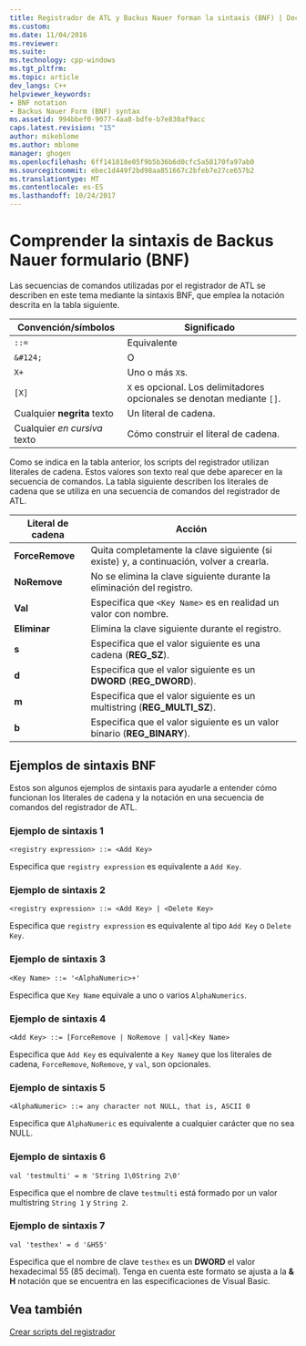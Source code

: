 ```yaml
---
title: Registrador de ATL y Backus Nauer forman la sintaxis (BNF) | Documentos de Microsoft
ms.custom: 
ms.date: 11/04/2016
ms.reviewer: 
ms.suite: 
ms.technology: cpp-windows
ms.tgt_pltfrm: 
ms.topic: article
dev_langs: C++
helpviewer_keywords:
- BNF notation
- Backus Nauer Form (BNF) syntax
ms.assetid: 994bbef0-9077-4aa8-bdfe-b7e830af9acc
caps.latest.revision: "15"
author: mikeblome
ms.author: mblome
manager: ghogen
ms.openlocfilehash: 6ff141818e05f9b5b36b6d0cfc5a58170fa97ab0
ms.sourcegitcommit: ebec1d449f2bd98aa851667c2bfeb7e27ce657b2
ms.translationtype: MT
ms.contentlocale: es-ES
ms.lasthandoff: 10/24/2017
---
```

# <a name="understanding-backus-nauer-form-bnf-syntax"></a>Comprender la sintaxis de Backus Nauer formulario (BNF)
Las secuencias de comandos utilizadas por el registrador de ATL se describen en este tema mediante la sintaxis BNF, que emplea la notación descrita en la tabla siguiente.  
  
|Convención/símbolos|Significado|  
|------------------------|-------------|  
|`::=`|Equivalente|  
|`&#124;`|O|  
|`X+`|Uno o más `X`s.|  
|`[X]`|`X` es opcional. Los delimitadores opcionales se denotan mediante `[]`.|  
|Cualquier **negrita** texto|Un literal de cadena.|  
|Cualquier *en cursiva* texto|Cómo construir el literal de cadena.|  
  
 Como se indica en la tabla anterior, los scripts del registrador utilizan literales de cadena. Estos valores son texto real que debe aparecer en la secuencia de comandos. La tabla siguiente describen los literales de cadena que se utiliza en una secuencia de comandos del registrador de ATL.  
  
|Literal de cadena|Acción|  
|--------------------|------------|  
|**ForceRemove**|Quita completamente la clave siguiente (si existe) y, a continuación, volver a crearla.|  
|**NoRemove**|No se elimina la clave siguiente durante la eliminación del registro.|  
|**Val**|Especifica que `<Key Name>` es en realidad un valor con nombre.|  
|**Eliminar**|Elimina la clave siguiente durante el registro.|  
|**s**|Especifica que el valor siguiente es una cadena (**REG_SZ**).|  
|**d**|Especifica que el valor siguiente es un **DWORD** (**REG_DWORD**).|  
|**m**|Especifica que el valor siguiente es un multistring (**REG_MULTI_SZ**).|  
|**b**|Especifica que el valor siguiente es un valor binario (**REG_BINARY**).|  
  
## <a name="bnf-syntax-examples"></a>Ejemplos de sintaxis BNF  
 Estos son algunos ejemplos de sintaxis para ayudarle a entender cómo funcionan los literales de cadena y la notación en una secuencia de comandos del registrador de ATL.  
  
### <a name="syntax-example-1"></a>Ejemplo de sintaxis 1  
  
```  
<registry expression> ::= <Add Key>  
```  
  
 Especifica que `registry expression` es equivalente a `Add Key`.  
  
### <a name="syntax-example-2"></a>Ejemplo de sintaxis 2  
  
```  
<registry expression> ::= <Add Key> | <Delete Key>  
```  
  
 Especifica que `registry expression` es equivalente al tipo `Add Key` o `Delete Key`.  
  
### <a name="syntax-example-3"></a>Ejemplo de sintaxis 3  
  
```  
<Key Name> ::= '<AlphaNumeric>+'  
```  
  
 Especifica que `Key Name` equivale a uno o varios `AlphaNumerics`.  
  
### <a name="syntax-example-4"></a>Ejemplo de sintaxis 4  
  
```  
<Add Key> ::= [ForceRemove | NoRemove | val]<Key Name>  
```  
  
 Especifica que `Add Key` es equivalente a `Key Name`y que los literales de cadena, `ForceRemove`, `NoRemove`, y `val`, son opcionales.  
  
### <a name="syntax-example-5"></a>Ejemplo de sintaxis 5  
  
```  
<AlphaNumeric> ::= any character not NULL, that is, ASCII 0  
```  
  
 Especifica que `AlphaNumeric` es equivalente a cualquier carácter que no sea NULL.  
  
### <a name="syntax-example-6"></a>Ejemplo de sintaxis 6  
  
```  
val 'testmulti' = m 'String 1\0String 2\0'  
```  
  
 Especifica que el nombre de clave `testmulti` está formado por un valor multistring `String 1` y `String 2`.  
  
### <a name="syntax-example-7"></a>Ejemplo de sintaxis 7  
  
```  
val 'testhex' = d '&H55'  
```  
  
 Especifica que el nombre de clave `testhex` es un **DWORD** el valor hexadecimal 55 (85 decimal). Tenga en cuenta este formato se ajusta a la **& H** notación que se encuentra en las especificaciones de Visual Basic.  
  
## <a name="see-also"></a>Vea también  
 [Crear scripts del registrador](../atl/creating-registrar-scripts.md)

